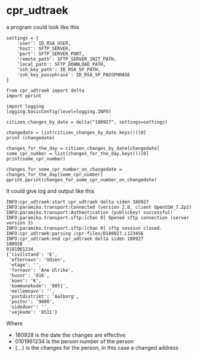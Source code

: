 # cpr_udtraek


a program could look like this

    settings = {
        'user': ID_RSA_USER,
        'host': SFTP_SERVER, 
        'port': SFTP_SERVER_PORT,
        'remote_path': SFTP_SERVER_INIT_PATH,
        'local_path': SFTP_DOWNLOAD_PATH,
        'ssh_key_path': ID_RSA_SP_PATH,
        'ssh_key_passphrase': ID_RSA_SP_PASSPHRASE
    }

    from cpr_udtraek import delta
    import pprint

    import logging
    logging.basicConfig(level=logging.INFO)

    citizen_changes_by_date = delta("180927", settings=settings)

    changedate = list(citizen_changes_by_date.keys())[0]
    print (changedate)

    changes_for_the_day = citizen_changes_by_date[changedate]
    some_cpr_number = list(changes_for_the_day.keys())[0]
    print(some_cpr_number)

    changes_for_some_cpr_number_on_changedate = changes_for_the_day[some_cpr_number]
    pprint.pprint(changes_for_some_cpr_number_on_changedate)

It could give log and output like this

    INFO:cpr_udtraek:start cpr_udtraek delta siden 180927
    INFO:paramiko.transport:Connected (version 2.0, client OpenSSH_7.2p2)
    INFO:paramiko.transport:Authentication (publickey) successful!
    INFO:paramiko.transport.sftp:[chan 0] Opened sftp connection (server version 3)
    INFO:paramiko.transport.sftp:[chan 0] sftp session closed.
    INFO:cpr_udtraek:parsing /cpr-files/D180927.L123456
    INFO:cpr_udtraek:end cpr_udtraek delta siden 180927
    180928
    0101961234
    {'civilstand': 'E',
     'efternavn': 'Udzen',
     'etage': '',
     'fornavn': 'Ane Ulrike',
     'husnr': '016',
     'koen': 'K',
     'kommunekode': '0851',
     'mellemnavn': '',
     'postdistrikt': 'Aalborg',
     'postnr': '9000',
     'sidedoer': '',
     'vejkode': '8511'}

Where 

* 180928 is the date the changes are effective
* 0101961234 is the person number of the person 
* {...} is the changes for the person, in this case a changed address


